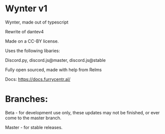 # Wynter v1
Wynter, made out of typescript

Rewrite of dantev4

Made on a CC-BY license.

Uses the following libaries: 

Discord.py, discord.js@master, discord.js@stable

Fully open sourced, made with help from Relms

Docs: https://docs.furrycentr.al/

# Branches:

Beta - for development use only, these updates may not be finished, or ever come to the master branch.

Master - for stable releases.

